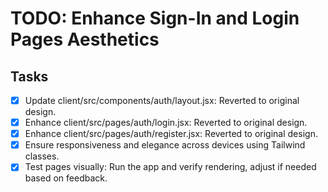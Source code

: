 # TODO: Enhance Sign-In and Login Pages Aesthetics

## Tasks
- [x] Update client/src/components/auth/layout.jsx: Reverted to original design.
- [x] Enhance client/src/pages/auth/login.jsx: Reverted to original design.
- [x] Enhance client/src/pages/auth/register.jsx: Reverted to original design.
- [x] Ensure responsiveness and elegance across devices using Tailwind classes.
- [x] Test pages visually: Run the app and verify rendering, adjust if needed based on feedback.
